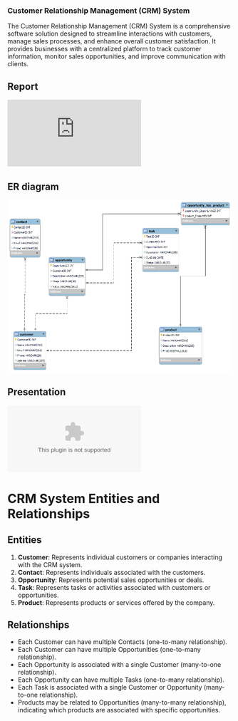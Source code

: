 ### Customer Relationship Management (CRM) System

The Customer Relationship Management (CRM) System is a comprehensive software solution designed to streamline interactions with customers, manage sales processes, and enhance overall customer satisfaction. It provides businesses with a centralized platform to track customer information, monitor sales opportunities, and improve communication with clients.

## Report
![CRM_ER_diagram](https://github.com/AshishSharma03/Customer_Relationship_Management_System/blob/main/Er_diagram/CRMreport.pdf)

## ER diagram

![CRM_ER_diagram](https://github.com/AshishSharma03/Customer_Relationship_Management_System/blob/main/Er_diagram/CRM_ERD.png)


## Presentation

![Download PowerPoint Presentation](https://github.com/AshishSharma03/Customer_Relationship_Management_System/blob/main/Er_diagram/CRM_PPT.pptx)

# CRM System Entities and Relationships

## Entities

1. **Customer**: Represents individual customers or companies interacting with the CRM system.
2. **Contact**: Represents individuals associated with the customers.
3. **Opportunity**: Represents potential sales opportunities or deals.
4. **Task**: Represents tasks or activities associated with customers or opportunities.
5. **Product**: Represents products or services offered by the company.

## Relationships

- Each Customer can have multiple Contacts (one-to-many relationship).
- Each Customer can have multiple Opportunities (one-to-many relationship).
- Each Opportunity is associated with a single Customer (many-to-one relationship).
- Each Opportunity can have multiple Tasks (one-to-many relationship).
- Each Task is associated with a single Customer or Opportunity (many-to-one relationship).
- Products may be related to Opportunities (many-to-many relationship), indicating which products are associated with specific opportunities.
